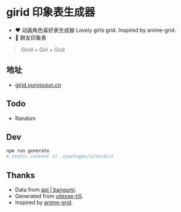 # girid 印象表生成器

- ❤ 动画角色喜好表生成器 Lovely girls grid. Inspired by anime-grid.
- 👗 群友印象表

> Girid = Girl + Grid

## 地址

- [girid.yunyoujun.cn](https://girid.yunyoujun.cn)

## Todo

- Random

## Dev

```bash
npm run generate
# static content in ./packages/site/dist
```

## Thanks

- Data from [api | bangumi](https://bangumi.github.io/api/#/).
- Generated from [vitesse-h5](https://github.com/YunYouJun/vitesse-h5).
- Inspired by [anime-grid](https://github.com/itorr/anime-grid).
